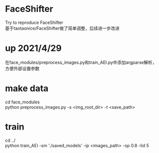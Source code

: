 # FaceShifter
Try to reproduce FaceShifter </br>
基于taotaonice/FaceShifter做了简单调整，后续进一步改进
# up 2021/4/29
在face_modules/preprocess_images.py和train_AEI.py中添加argparse解析，方便外部设置参数

# make data
cd face_modules </br>
python preprocess_images.py -s <img_root_dir> -t <save_path>

# train
cd ../ </br>
python train_AEI -sm './saved_models' -ip <images_path> -sp 0.8 -lid 5
